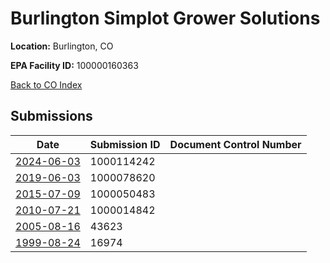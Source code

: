 # Burlington Simplot Grower Solutions

**Location:** Burlington, CO

**EPA Facility ID:** 100000160363

[Back to CO Index](../../index.md)

## Submissions

| Date | Submission ID | Document Control Number |
|------|--------------|-------------------------|
| [2024-06-03](submissions/1000114242.md) | 1000114242 |  |
| [2019-06-03](submissions/1000078620.md) | 1000078620 |  |
| [2015-07-09](submissions/1000050483.md) | 1000050483 |  |
| [2010-07-21](submissions/1000014842.md) | 1000014842 |  |
| [2005-08-16](submissions/43623.md) | 43623 |  |
| [1999-08-24](submissions/16974.md) | 16974 |  |
